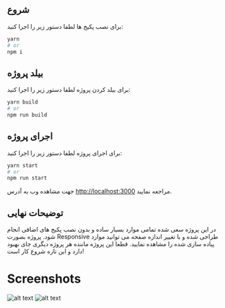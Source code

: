 ## شروع

برای نصب پکیج ها لطفا دستور زیر را اجرا کنید:

```bash
yarn
# or
npm i
```

## بیلد پروژه

برای بیلد کردن پروژه لطفا دستور زیر را اجرا کنید:

```bash
yarn build
# or
npm run build
```

## اجرای پروژه

برای اجرای پروژه لطفا دستور زیر را اجرا کنید:

```bash
yarn start
# or
npm run start
```

جهت مشاهده وب به آدرس [http://localhost:3000](http://localhost:3000) مراجعه نمایید.

## توضیحات نهایی

در این پروژه سعی شده تمامی موارد بسیار ساده و بدون نصب پکیج های اضافی انجام شود. پروژه بصورت Responsive طراحی شده و با تغییر اندازه صفحه می توانید موارد پیاده سازی شده را مشاهده نمایید. قطعا این پروژه ماننده هر پروژه دیگری جای بهبود دارد و این تازه شروع کار است!

# Screenshots

![alt text](https://s8.uupload.ir/files/shot_0004_t2ya.png)
![alt text](https://s8.uupload.ir/files/shot_0005_td7z.png)
